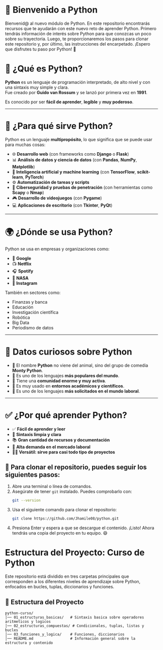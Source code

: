 # 👋 Bienvenido a Python

Bienvenid@ al nuevo módulo de Python. En este repositorio encontrarás recursos que te ayudarán con este nuevo reto de aprender Python. Primero tendrás información de interés sobre Python para que conozcas un poco sobre su trayectoria. Luego, te proporcionaremos los pasos para clonar este repositorio y, por último, las instrucciones del encarpetado. ¡Espero que disfrutes tu paso por Python! 🤗


# 🐍 ¿Qué es Python?

**Python** es un lenguaje de programación interpretado, de alto nivel y con una sintaxis muy simple y clara.  
Fue creado por **Guido van Rossum** y se lanzó por primera vez en **1991**.

Es conocido por ser **fácil de aprender**, **legible** y **muy poderoso**.

---

# 🎯 ¿Para qué sirve Python?

Python es un lenguaje **multipropósito**, lo que significa que se puede usar para muchas cosas:

- 🌐 **Desarrollo web** (con frameworks como **Django** o **Flask**)
- 📊 **Análisis de datos y ciencia de datos** (con **Pandas**, **NumPy**, **Matplotlib**)
- 🤖 **Inteligencia artificial y machine learning** (con **TensorFlow**, **scikit-learn**, **PyTorch**)
- ⚙️ **Automatización de tareas y scripts**
- 🔐 **Ciberseguridad y pruebas de penetración** (con herramientas como **Scapy** o **Nmap**)
- 🎮 **Desarrollo de videojuegos** (con **Pygame**)
- 💻 **Aplicaciones de escritorio** (con **Tkinter**, **PyQt**)

---

# 🌍 ¿Dónde se usa Python?

Python se usa en empresas y organizaciones como:

- 🧠 **Google**
- 📺 **Netflix**
- 🎧 **Spotify**
- 🚀 **NASA**
- 📸 **Instagram**

También en sectores como:

- Finanzas y banca  
- Educación  
- Investigación científica  
- Robótica  
- Big Data  
- Periodismo de datos  

---

# 🧠 Datos curiosos sobre Python

- 🐍 El nombre **Python** no viene del animal, sino del grupo de comedia **Monty Python**.
- 🚀 Es uno de los lenguajes **más populares del mundo**.
- 👥 Tiene una **comunidad enorme y muy activa**.
- 🧪 Es muy usado en **entornos académicos y científicos**.
- 💼 Es uno de los lenguajes **más solicitados en el mundo laboral**.

---

# ✅ ¿Por qué aprender Python?

- ✅ **Fácil de aprender y leer**
- 🔄 **Sintaxis limpia y clara**
- 📚 **Gran cantidad de recursos y documentación**
- 💼 **Alta demanda en el mercado laboral**
- 🤹‍♀️ **Versátil: sirve para casi todo tipo de proyectos**

## 🚀 Para clonar el repositorio, puedes seguir los siguientes pasos:

1. Abre una terminal o línea de comandos.
2. Asegúrate de tener `git` instalado. Puedes comprobarlo con:
   ```bash
   git --version
    ```
3. Usa el siguiente comando para clonar el repositorio:  
   ```bash
   git clone https://github.com/Jhamile08/python.git
    ```  
4. Presiona Enter y espera a que se descargue el contenido.
¡Listo! Ahora tendrás una copia del proyecto en tu equipo. 😄

# Estructura del Proyecto: Curso de Python

Este repositorio está dividido en tres carpetas principales que corresponden a los diferentes niveles de aprendizaje sobre Python, enfocados en bucles, tuplas, diccionarios y funciones.

## 📂 Estructura del Proyecto

```plaintext
python-curso/
│── 01_estructuras_basicas/   # Sintaxis basica sobre operadores aritmeticos y logicos
│── 02_estructuras_compuestas/ # Condicionales, tuplas, listas y bucles
│── 03_funciones_y_logica/    # Funciones, diccionarios
│── README.md                 # Información general sobre la estructura y contenido
